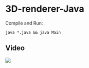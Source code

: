 # 3D-renderer-Java

Compile and Run: 

```java *.java && java Main```

## Video
[![](https://img.youtube.com/vi/g6SZ_fxngmY/0.jpg)](https://www.youtube.com/watch?v=g6SZ_fxngmY)

